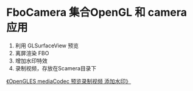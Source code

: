 # FboCamera 集合OpenGL 和 camera 应用

1. 利用 GLSurfaceView 预览
2. 离屏渲染 FBO
3. 增加水印特效
4. 录制视频，存放在Scamera目录下

[《OpenGLES mediaCodec 预览录制视频 添加水印》](https://blog.csdn.net/qq_15893929/article/details/82864976)
